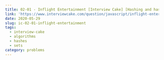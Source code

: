 ```yaml
---
title: 02-01 - Inflight Entertainment [Interview Cake] [Hashing and hash tables]
link: 'https://www.interviewcake.com/question/javascript/inflight-entertainment?course=fc1&section=hashing-and-hash-tables'
date: 2020-05-29
slug: ic-02-01-inflight-entertainment
tags:
  - interview-cake
  - algorithms
  - hashes
  - sets
category: problems
---
```


<!-- embed:2.01_inflight_entertainment.js -->
